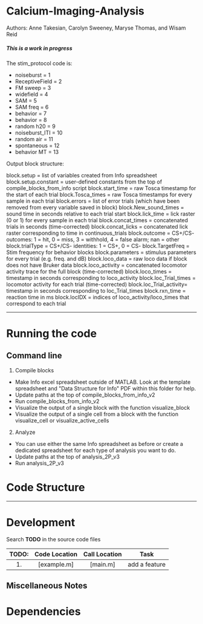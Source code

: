 # Calcium-Imaging-Analysis

Authors: Anne Takesian, Carolyn Sweeney, Maryse Thomas, and Wisam Reid

##### This is a work in progress


The stim_protocol code is:
- noiseburst      = 1
- ReceptiveField  = 2
- FM sweep        = 3
- widefield       = 4
- SAM             = 5
- SAM freq        = 6
- behavior        = 7
- behavior        = 8
- random h20      = 9
- noiseburst_ITI  = 10
- random air      = 11
- spontaneous     = 12
- behavior MT     = 13

Output block structure:

block.setup 		= list of variables created from Info spreadsheet
block.setup.constant 	= user-defined constants from the top of compile_blocks_from_info script
block.start_time 	= raw Tosca timestamp for the start of each trial
block.Tosca_times 	= raw Tosca timestamps for every sample in each trial
block.errors 		= list of error trials (which have been removed from every variable saved in block)
block.New_sound_times 	= sound time in seconds relative to each trial start
block.lick_time		= lick raster (0 or 1) for every sample in each trial
block.concat_times 	= concatenated trials in seconds (time-corrected)
block.concat_licks  	= concatenated lick raster corresponding to time in continuous_trials
block.outcome		= CS+/CS- outcomes: 1 = hit, 0 = miss, 3 = withhold, 4 = false alarm; nan = other
block.trialType		= CS+/CS- identities: 1 = CS+, 0 = CS-
block.TargetFreq	= Stim frequency for behavior blocks
block.parameters	= stimulus parameters for every trial (e.g. freq. and dB)
block.loco_data		= raw loco data if block does not have Bruker data
block.loco_activity	= concatenated locomotor activity trace for the full block (time-corrected)
block.loco_times	= timestamp in seconds corresponding to loco_activity
block.loc_Trial_times 	= locomotor activity for each trial (time-corrected)
block.loc_Trial_activity= timestamp in seconds corresponding to loc_Trial_times
block.rxn_time 		= reaction time in ms
block.locIDX		= indices of loco_activity/loco_times that correspond to each trial

-----

# Running the code
## Command line

1. Compile blocks
- Make Info excel spreadsheet outside of MATLAB. Look at the template spreadsheet and "Data Structure for Info" PDF within this folder for help.
- Update paths at the top of compile_blocks_from_info_v2
- Run compile_blocks_from_info_v2
- Visualize the output of a single block with the function visualize_block
- Visualize the output of a single cell from a block with the function visualize_cell or visualize_active_cells

2. Analyze
- You can use either the same Info spreadsheet as before or create a dedicated spreadsheet for each type of analysis you want to do.
- Update paths at the top of analysis_2P_v3
- Run analysis_2P_v3

# Code Structure

-----

# Development

Search **TODO** in the source code files


| TODO: | Code Location              | Call Location              | Task                                                             |
|:-----:|:--------------------------:|:--------------------------:|:----------------------------------------------------------------:|
| 1.    | [example.m]      | [main.m] | add a feature                                 |


## Miscellaneous Notes

# Dependencies
